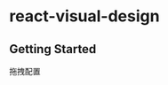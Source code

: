 # react-visual-design

## Getting Started

拖拽配置

<code src="./packages/design/src/demos/index.tsx"></code> <API></API>
